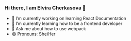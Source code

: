 ### Hi there, I am Elvira Cherkasova 👋


- 🔭 I’m currently working on learning React Documentation
- 🌱 I’m currently learning how to be a frontend developer
- 💬 Ask me about how to use webpack
- 😄 Pronouns: She/Her

<!--
- ⚡ Fun fact: ...
- 👯 I’m looking to collaborate on ...
- 🤔 I’m looking for help with ...
-  📫 How to reach me: ... 
-->
